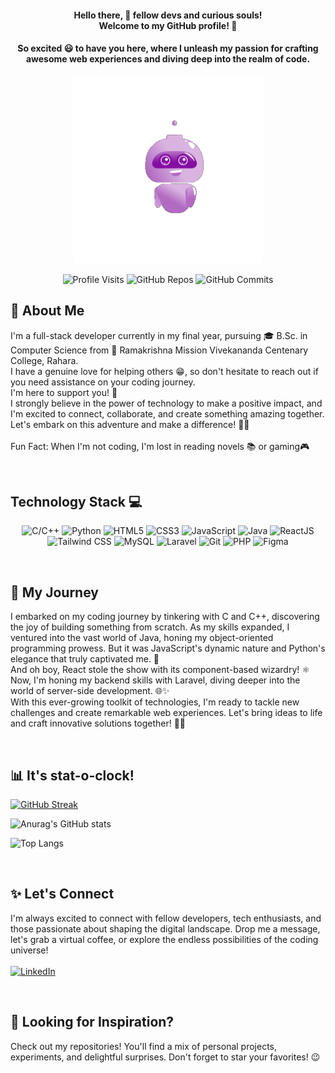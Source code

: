 <div align="center">
  <h1 style="font-size: inherit; margin-bottom: 0;">Hello there, 👋 fellow devs and curious souls!<br><span style="font-size: inherit;">Welcome to my GitHub profile! 🌟</span></h1>
</div>

<h4 align="center">So excited 😃 to have you here, where I unleash my passion for crafting awesome web experiences and diving deep into the realm of code.</h4>

<div align="center">
  <img src="./Hello.gif" alt="Hi" height="300">
</div>

<div align="center">
  <p align="center">
    <img src="https://komarev.com/ghpvc/?username=SayanDasDev" alt="Profile Visits">
    <img src="https://badges.pufler.dev/repos/SayanDasDev" alt="GitHub Repos">
    <img src="https://badges.pufler.dev/commits/monthly/SayanDasDev" alt="GitHub Commits">
  </p>
</div>

## 🚀 About Me
<p>
  I'm a full-stack developer currently in my final year, pursuing 🎓 B.Sc. in Computer Science from 🏫 Ramakrishna Mission Vivekananda Centenary College, Rahara.
<br>
  I have a genuine love for helping others 😁, so don't hesitate to reach out if you need assistance on your coding journey.<br> I'm here to support you! 🤝
<br>
  I strongly believe in the power of technology to make a positive impact, and I'm excited to connect, collaborate, and create something amazing together. Let's embark on this adventure and make a difference! 🌟🚀
<br><br>
  Fun Fact: When I'm not coding, I'm lost in reading novels 📚 or gaming🎮
</p>


<br>

## Technology Stack 💻

<p align="center">
  <img src="https://img.shields.io/badge/C%2FC%2B%2B-%2300599C.svg?&style=for-the-badge&logo=c%2B%2B&logoColor=white" alt="C/C++">
  <img src="https://img.shields.io/badge/Python-%2314354C.svg?&style=for-the-badge&logo=python&logoColor=white" alt="Python">
  <img src="https://img.shields.io/badge/HTML5-%23E34F26.svg?&style=for-the-badge&logo=html5&logoColor=white" alt="HTML5">
  <img src="https://img.shields.io/badge/CSS3-%231572B6.svg?&style=for-the-badge&logo=css3&logoColor=white" alt="CSS3">
  <img src="https://img.shields.io/badge/JavaScript-%23F7DF1E.svg?&style=for-the-badge&logo=javascript&logoColor=black" alt="JavaScript">
  <img src="https://img.shields.io/badge/Java-%23ED8B00.svg?&style=for-the-badge&logo=java&logoColor=white" alt="Java">
  <img src="https://img.shields.io/badge/React-%2361DAFB.svg?&style=for-the-badge&logo=react&logoColor=white" alt="ReactJS">
  <img src="https://img.shields.io/badge/Tailwind%20CSS-%2338B2AC.svg?&style=for-the-badge&logo=tailwind-css&logoColor=white" alt="Tailwind CSS">
  <img src="https://img.shields.io/badge/MySQL-%2300f.svg?&style=for-the-badge&logo=mysql&logoColor=white" alt="MySQL">
  <img src="https://img.shields.io/badge/Laravel-%23FF2D20.svg?&style=for-the-badge&logo=laravel&logoColor=white" alt="Laravel">
  <img src="https://img.shields.io/badge/Git-%23F05032.svg?&style=for-the-badge&logo=git&logoColor=white" alt="Git">
  <img src="https://img.shields.io/badge/PHP-%23777BB4.svg?&style=for-the-badge&logo=php&logoColor=white" alt="PHP">
  <img src="https://img.shields.io/badge/Figma-%23F24E1E.svg?&style=for-the-badge&logo=figma&logoColor=white" alt="Figma">
</p>



<br>

## 💫 My Journey

<p>
I embarked on my coding journey by tinkering with C and C++, discovering the joy of building something from scratch. As my skills expanded, I ventured into the vast world of Java, honing my object-oriented programming prowess. But it was JavaScript's dynamic nature and Python's elegance that truly captivated me. 🚀
<br>
And oh boy, React stole the show with its component-based wizardry! ⚛️
<br>
Now, I'm honing my backend skills with Laravel, diving deeper into the world of server-side development. 🌐✨
<br>
With this ever-growing toolkit of technologies, I'm ready to tackle new challenges and create remarkable web experiences. Let's bring ideas to life and craft innovative solutions together! 💪🔥
</p>

<br>

## 📊 It's stat-o-clock!

[![GitHub Streak](http://github-readme-streak-stats.herokuapp.com?user=SayanDasDev&theme=dark&hide_border=true&border_radius=5&date_format=M%20j%5B%2C%20Y%5D&exclude_days=Sun%2CSat&background=90%2C8A11A8%2C008D9B)](https://git.io/streak-stats)

![Anurag's GitHub stats](https://github-readme-stats.vercel.app/api?username=SayanDasDev&show_icons=true&theme=radical&bg_color=90,8A11A8,008D9B&hide_border=true&border_radius=5&title_color=fb8c00&icon_color=fb8c00)

![Top Langs](https://github-readme-stats.vercel.app/api/top-langs/?username=anuraghazra&hide_progress=false&bg_color=90,8A11A8,008D9B&hide_border=true&title_color=fb8c00&text_color=a9f7f4&layout=donut)




<br>


## ✨ Let's Connect
I'm always excited to connect with fellow developers, tech enthusiasts, and those passionate about shaping the digital landscape. Drop me a message, let's grab a virtual coffee, or explore the endless possibilities of the coding universe!<br><br>
[![LinkedIn](https://img.shields.io/badge/LinkedIn-%230077B5.svg?style=for-the-badge&logo=linkedin&logoColor=white)](https://www.linkedin.com/in/das-sayan/)


<br>

## 🌈 Looking for Inspiration?
Check out my repositories! You'll find a mix of personal projects, experiments, and delightful surprises. Don't forget to star your favorites! 😉




  
  
